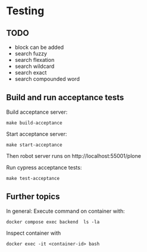 # Testing

## TODO

- block can be added
- search fuzzy
- search flexation
- search wildcard
- search exact
- search compounded word


## Build and run acceptance tests

Build acceptance server:

    make build-acceptance 

Start acceptance server:

    make start-acceptance 

Then robot server runs on http://localhost:55001/plone

Run cypress acceptance tests:

    make test-acceptance


## Further topics

In general: Execute command on container with:

    docker compose exec backend  ls -la 

Inspect container with 

    docker exec -it <container-id> bash


